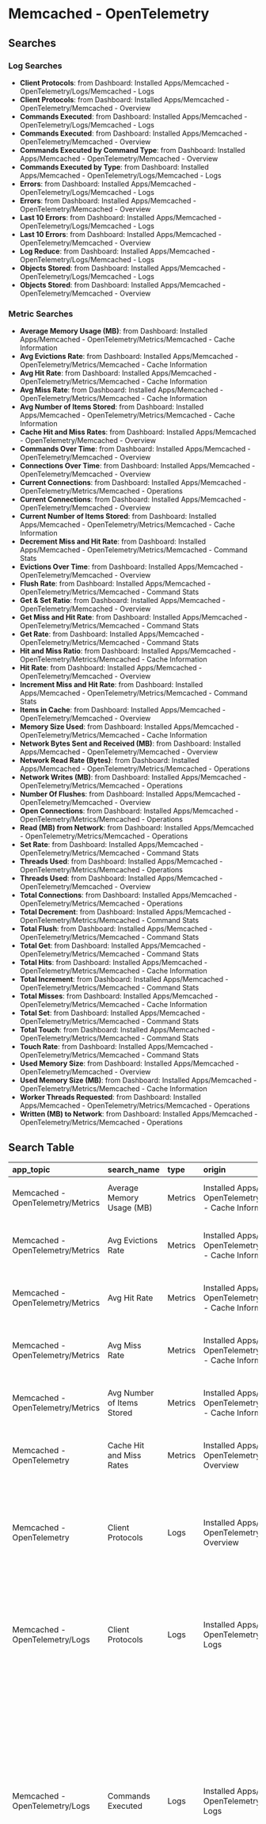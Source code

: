 # Memcached - OpenTelemetry

## Searches

### Log Searches

- **Client Protocols**: from Dashboard: Installed Apps/Memcached - OpenTelemetry/Logs/Memcached - Logs 
- **Client Protocols**: from Dashboard: Installed Apps/Memcached - OpenTelemetry/Memcached - Overview 
- **Commands Executed**: from Dashboard: Installed Apps/Memcached - OpenTelemetry/Logs/Memcached - Logs 
- **Commands Executed**: from Dashboard: Installed Apps/Memcached - OpenTelemetry/Memcached - Overview 
- **Commands Executed by Command Type**: from Dashboard: Installed Apps/Memcached - OpenTelemetry/Memcached - Overview 
- **Commands Executed by Type**: from Dashboard: Installed Apps/Memcached - OpenTelemetry/Logs/Memcached - Logs 
- **Errors**: from Dashboard: Installed Apps/Memcached - OpenTelemetry/Logs/Memcached - Logs 
- **Errors**: from Dashboard: Installed Apps/Memcached - OpenTelemetry/Memcached - Overview 
- **Last 10 Errors**: from Dashboard: Installed Apps/Memcached - OpenTelemetry/Logs/Memcached - Logs 
- **Last 10 Errors**: from Dashboard: Installed Apps/Memcached - OpenTelemetry/Memcached - Overview 
- **Log Reduce**: from Dashboard: Installed Apps/Memcached - OpenTelemetry/Logs/Memcached - Logs 
- **Objects Stored**: from Dashboard: Installed Apps/Memcached - OpenTelemetry/Logs/Memcached - Logs 
- **Objects Stored**: from Dashboard: Installed Apps/Memcached - OpenTelemetry/Memcached - Overview

### Metric Searches

- **Average Memory Usage (MB)**: from Dashboard: Installed Apps/Memcached - OpenTelemetry/Metrics/Memcached - Cache Information 
- **Avg Evictions Rate**: from Dashboard: Installed Apps/Memcached - OpenTelemetry/Metrics/Memcached - Cache Information 
- **Avg Hit Rate**: from Dashboard: Installed Apps/Memcached - OpenTelemetry/Metrics/Memcached - Cache Information 
- **Avg Miss Rate**: from Dashboard: Installed Apps/Memcached - OpenTelemetry/Metrics/Memcached - Cache Information 
- **Avg Number of Items Stored**: from Dashboard: Installed Apps/Memcached - OpenTelemetry/Metrics/Memcached - Cache Information 
- **Cache Hit and Miss Rates**: from Dashboard: Installed Apps/Memcached - OpenTelemetry/Memcached - Overview 
- **Commands Over Time**: from Dashboard: Installed Apps/Memcached - OpenTelemetry/Memcached - Overview 
- **Connections Over Time**: from Dashboard: Installed Apps/Memcached - OpenTelemetry/Memcached - Overview 
- **Current Connections**: from Dashboard: Installed Apps/Memcached - OpenTelemetry/Metrics/Memcached - Operations 
- **Current Connections**: from Dashboard: Installed Apps/Memcached - OpenTelemetry/Memcached - Overview 
- **Current Number of Items Stored**: from Dashboard: Installed Apps/Memcached - OpenTelemetry/Metrics/Memcached - Cache Information 
- **Decrement Miss and Hit Rate**: from Dashboard: Installed Apps/Memcached - OpenTelemetry/Metrics/Memcached - Command Stats 
- **Evictions Over Time**: from Dashboard: Installed Apps/Memcached - OpenTelemetry/Memcached - Overview 
- **Flush Rate**: from Dashboard: Installed Apps/Memcached - OpenTelemetry/Metrics/Memcached - Command Stats 
- **Get & Set Ratio**: from Dashboard: Installed Apps/Memcached - OpenTelemetry/Memcached - Overview 
- **Get Miss and Hit Rate**: from Dashboard: Installed Apps/Memcached - OpenTelemetry/Metrics/Memcached - Command Stats 
- **Get Rate**: from Dashboard: Installed Apps/Memcached - OpenTelemetry/Metrics/Memcached - Command Stats 
- **Hit and Miss Ratio**: from Dashboard: Installed Apps/Memcached - OpenTelemetry/Metrics/Memcached - Cache Information 
- **Hit Rate**: from Dashboard: Installed Apps/Memcached - OpenTelemetry/Memcached - Overview 
- **Increment Miss and Hit Rate**: from Dashboard: Installed Apps/Memcached - OpenTelemetry/Metrics/Memcached - Command Stats 
- **Items in Cache**: from Dashboard: Installed Apps/Memcached - OpenTelemetry/Memcached - Overview 
- **Memory Size Used**: from Dashboard: Installed Apps/Memcached - OpenTelemetry/Metrics/Memcached - Cache Information 
- **Network Bytes Sent and Received (MB)**: from Dashboard: Installed Apps/Memcached - OpenTelemetry/Memcached - Overview 
- **Network Read Rate (Bytes)**: from Dashboard: Installed Apps/Memcached - OpenTelemetry/Metrics/Memcached - Operations 
- **Network Writes (MB)**: from Dashboard: Installed Apps/Memcached - OpenTelemetry/Metrics/Memcached - Operations 
- **Number Of Flushes**: from Dashboard: Installed Apps/Memcached - OpenTelemetry/Memcached - Overview 
- **Open Connections**: from Dashboard: Installed Apps/Memcached - OpenTelemetry/Metrics/Memcached - Operations 
- **Read (MB) from Network**: from Dashboard: Installed Apps/Memcached - OpenTelemetry/Metrics/Memcached - Operations 
- **Set Rate**: from Dashboard: Installed Apps/Memcached - OpenTelemetry/Metrics/Memcached - Command Stats 
- **Threads Used**: from Dashboard: Installed Apps/Memcached - OpenTelemetry/Metrics/Memcached - Operations 
- **Threads Used**: from Dashboard: Installed Apps/Memcached - OpenTelemetry/Memcached - Overview 
- **Total Connections**: from Dashboard: Installed Apps/Memcached - OpenTelemetry/Metrics/Memcached - Operations 
- **Total Decrement**: from Dashboard: Installed Apps/Memcached - OpenTelemetry/Metrics/Memcached - Command Stats 
- **Total Flush**: from Dashboard: Installed Apps/Memcached - OpenTelemetry/Metrics/Memcached - Command Stats 
- **Total Get**: from Dashboard: Installed Apps/Memcached - OpenTelemetry/Metrics/Memcached - Command Stats 
- **Total Hits**: from Dashboard: Installed Apps/Memcached - OpenTelemetry/Metrics/Memcached - Cache Information 
- **Total Increment**: from Dashboard: Installed Apps/Memcached - OpenTelemetry/Metrics/Memcached - Command Stats 
- **Total Misses**: from Dashboard: Installed Apps/Memcached - OpenTelemetry/Metrics/Memcached - Cache Information 
- **Total Set**: from Dashboard: Installed Apps/Memcached - OpenTelemetry/Metrics/Memcached - Command Stats 
- **Total Touch**: from Dashboard: Installed Apps/Memcached - OpenTelemetry/Metrics/Memcached - Command Stats 
- **Touch Rate**: from Dashboard: Installed Apps/Memcached - OpenTelemetry/Metrics/Memcached - Command Stats 
- **Used Memory Size**: from Dashboard: Installed Apps/Memcached - OpenTelemetry/Memcached - Overview 
- **Used Memory Size (MB)**: from Dashboard: Installed Apps/Memcached - OpenTelemetry/Metrics/Memcached - Cache Information 
- **Worker Threads Requested**: from Dashboard: Installed Apps/Memcached - OpenTelemetry/Metrics/Memcached - Operations 
- **Written (MB) to Network**: from Dashboard: Installed Apps/Memcached - OpenTelemetry/Metrics/Memcached - Operations

## Search Table

|app\_topic|search\_name|type|origin|search|
|:--|:--|:--|:--|:--|
|Memcached - OpenTelemetry/Metrics|Average Memory Usage (MB)|Metrics|Installed Apps/Memcached - OpenTelemetry/Metrics/Memcached - Cache Information|sumo.datasource=memcached deployment.environment={{deployment.environment}} db.cluster.name={{db.cluster.name}} db.node.name={{db.node.name}} metric=memcached.bytes \| eval \_value/1024/1024 \| avg|
|Memcached - OpenTelemetry/Metrics|Avg Evictions Rate|Metrics|Installed Apps/Memcached - OpenTelemetry/Metrics/Memcached - Cache Information|sumo.datasource=memcached deployment.environment={{deployment.environment}} db.cluster.name={{db.cluster.name}} db.node.name={{db.node.name}} metric=memcached.evictions \| avg by deployment.environment,db.cluster.name,db.node.name \| rate|
|Memcached - OpenTelemetry/Metrics|Avg Hit Rate|Metrics|Installed Apps/Memcached - OpenTelemetry/Metrics/Memcached - Cache Information|sumo.datasource=memcached deployment.environment={{deployment.environment}} db.cluster.name={{db.cluster.name}} db.node.name={{db.node.name}} metric=memcached.operation\_hit\_ratio operation=get \| avg by deployment.environment,db.cluster.name,db.node.name|
|Memcached - OpenTelemetry/Metrics|Avg Miss Rate|Metrics|Installed Apps/Memcached - OpenTelemetry/Metrics/Memcached - Cache Information|sumo.datasource=memcached deployment.environment={{deployment.environment}} db.cluster.name={{db.cluster.name}} db.node.name={{db.node.name}} metric=memcached.operation\_hit\_ratio operation=get \| avg by deployment.environment,db.cluster.name,db.node.name|
|Memcached - OpenTelemetry/Metrics|Avg Number of Items Stored|Metrics|Installed Apps/Memcached - OpenTelemetry/Metrics/Memcached - Cache Information|sumo.datasource=memcached deployment.environment={{deployment.environment}} db.cluster.name={{db.cluster.name}} db.node.name={{db.node.name}} metric=memcached.current\_items \| avg by deployment.environment,db.cluster.name,db.node.name|
|Memcached - OpenTelemetry|Cache Hit and Miss Rates|Metrics|Installed Apps/Memcached - OpenTelemetry/Memcached - Overview|sumo.datasource=memcached deployment.environment={{deployment.environment}} db.cluster.name={{db.cluster.name}} db.node.name={{db.node.name}} metric=memcached.operation\_hit\_ratio operation=get \| avg by deployment.environment,db.cluster.name,db.node.name|
|Memcached - OpenTelemetry|Client Protocols|Logs|Installed Apps/Memcached - OpenTelemetry/Memcached - Overview|sumo.datasource=memcached deployment.environment={{deployment.environment}} db.cluster.name={{db.cluster.name}} db.node.name={{db.node.name}} memcached "Client using the" \| json "log" as \_rawlog nodrop <br />\| if (isEmpty(\_rawlog), \_raw, \_rawlog) as memcached\_log\_message<br />\| parse regex field=memcached\_log\_message "(?\<pid\>\\d+): Client using the (?\<protocol\>\\w+) protocol"<br />\| count as count by protocol<br />\| sort by count|
|Memcached - OpenTelemetry/Logs|Client Protocols|Logs|Installed Apps/Memcached - OpenTelemetry/Logs/Memcached - Logs|deployment.environment={{deployment.environment}} db.cluster.name={{db.cluster.name}} db.node.name={{db.node.name}} sumo.datasource=memcached memcached "Client using the" \| json "log" as \_rawlog nodrop <br />\| if (isEmpty(\_rawlog), \_raw, \_rawlog) as memcached\_log\_message<br />\| parse regex field=memcached\_log\_message "(?\<pid\>\\d+): Client using the (?\<protocol\>\\w+) protocol"<br />\| count as count by protocol<br />\| sort by count|
|Memcached - OpenTelemetry/Logs|Commands Executed|Logs|Installed Apps/Memcached - OpenTelemetry/Logs/Memcached - Logs|deployment.environment={{deployment.environment}} db.cluster.name={{db.cluster.name}} db.node.name={{db.node.name}} sumo.datasource=memcached memcached "\<" ( TOUCH or GET or STATS or ADD or SET or REPLACE) \| json "log" as \_rawlog nodrop <br />\| if (isEmpty(\_rawlog), \_raw, \_rawlog) as memcached\_log\_message<br />\| parse regex field=memcached\_log\_message "\<(?\<pid\>\\d+) (?\<cmd\>\\w+)\*"<br />\| toUpperCase(cmd) as cmd<br />\| where cmd matches "TOUCH" or cmd matches "GET" or cmd matches "STATS" or cmd matches "ADD" or cmd matches "SET" or cmd matches "REPLACE"<br />\| if(cmd matches "TOUCH",1,0) as TOUCH<br />\| if(cmd matches "GET",1,0) as GET<br />\| if(cmd matches "STATS",1,0) as STATS<br />\| if(cmd matches "ADD",1,0) as ADD<br />\| if(cmd matches "SET",1,0) as SET<br />\| if(cmd matches "REPLACE",1,0) as REPLACE<br />\| timeslice by 1h <br />\| sum (TOUCH) as TOUCH,  sum (GET) as GET, sum (STATS) as STATS, sum (ADD) as ADD, sum (SET) as SET, sum (REPLACE) as REPLACE by \_timeslice|
|Memcached - OpenTelemetry|Commands Executed|Logs|Installed Apps/Memcached - OpenTelemetry/Memcached - Overview|sumo.datasource=memcached deployment.environment={{deployment.environment}} db.cluster.name={{db.cluster.name}} db.node.name={{db.node.name}} memcached "\<" ( TOUCH or GET or STATS or ADD or SET or REPLACE) \| json "log" as \_rawlog nodrop <br />\| if (isEmpty(\_rawlog), \_raw, \_rawlog) as memcached\_log\_message<br />\| parse regex field=memcached\_log\_message "\<(?\<pid\>\\d+) (?\<cmd\>\\w+)\*"<br />\| toUpperCase(cmd) as cmd<br />\| where cmd matches "TOUCH" or cmd matches "GET" or cmd matches "STATS" or cmd matches "ADD" or cmd matches "SET" or cmd matches "REPLACE"<br />\| if(cmd matches "TOUCH",1,0) as TOUCH<br />\| if(cmd matches "GET",1,0) as GET<br />\| if(cmd matches "STATS",1,0) as STATS<br />\| if(cmd matches "ADD",1,0) as ADD<br />\| if(cmd matches "SET",1,0) as SET<br />\| if(cmd matches "REPLACE",1,0) as REPLACE<br />\| timeslice by 1h <br />\| sum (TOUCH) as TOUCH,  sum (GET) as GET, sum (STATS) as STATS, sum (ADD) as ADD, sum (SET) as SET, sum (REPLACE) as REPLACE by \_timeslice|
|Memcached - OpenTelemetry|Commands Executed by Command Type|Logs|Installed Apps/Memcached - OpenTelemetry/Memcached - Overview|sumo.datasource=memcached deployment.environment={{deployment.environment}} db.cluster.name={{db.cluster.name}} db.node.name={{db.node.name}} memcached "\<" ( TOUCH or GET or STATS or ADD or SET or REPLACE) \| json "log" as \_rawlog nodrop <br />\| if (isEmpty(\_rawlog), \_raw, \_rawlog) as memcached\_log\_message<br />\| parse regex field=memcached\_log\_message "\<(?\<pid\>\\d+) (?\<cmd\>\\w+)\*"<br />\| toUpperCase(cmd) as cmd<br />\| where cmd matches "TOUCH" or cmd matches "GET" or cmd matches "STATS" or cmd matches "ADD" or cmd matches "SET" or cmd matches "REPLACE"<br />\| count by cmd|
|Memcached - OpenTelemetry/Logs|Commands Executed by Type|Logs|Installed Apps/Memcached - OpenTelemetry/Logs/Memcached - Logs|deployment.environment={{deployment.environment}} db.cluster.name={{db.cluster.name}} db.node.name={{db.node.name}} sumo.datasource=memcached memcached "\<" ( TOUCH or GET or STATS or ADD or SET or REPLACE) \| json "log" as \_rawlog nodrop <br />\| if (isEmpty(\_rawlog), \_raw, \_rawlog) as memcached\_log\_message<br />\| parse regex field=memcached\_log\_message "\<(?\<pid\>\\d+) (?\<cmd\>\\w+)\*"<br />\| toUpperCase(cmd) as cmd<br />\| where cmd matches "TOUCH" or cmd matches "GET" or cmd matches "STATS" or cmd matches "ADD" or cmd matches "SET" or cmd matches "REPLACE"<br />\| count by cmd|
|Memcached - OpenTelemetry|Commands Over Time|Metrics|Installed Apps/Memcached - OpenTelemetry/Memcached - Overview|<br />sumo.datasource=memcached deployment.environment={{deployment.environment}} db.cluster.name={{db.cluster.name}} db.node.name={{db.node.name}} metric=memcached.commands \| avg by deployment.environment,db.cluster.name,db.node.name,command|
|Memcached - OpenTelemetry|Connections Over Time|Metrics|Installed Apps/Memcached - OpenTelemetry/Memcached - Overview|sumo.datasource=memcached deployment.environment={{deployment.environment}} db.cluster.name={{db.cluster.name}} db.node.name={{db.node.name}} metric=memcached.connections.current \| avg by deployment.environment,db.cluster.name,db.node.name|
|Memcached - OpenTelemetry/Metrics|Current Connections|Metrics|Installed Apps/Memcached - OpenTelemetry/Metrics/Memcached - Operations|sumo.datasource=memcached deployment.environment={{deployment.environment}} db.cluster.name={{db.cluster.name}} db.node.name={{db.node.name}} metric=memcached.connections.current \| avg|
|Memcached - OpenTelemetry|Current Connections|Metrics|Installed Apps/Memcached - OpenTelemetry/Memcached - Overview|sumo.datasource=memcached deployment.environment={{deployment.environment}} db.cluster.name={{db.cluster.name}} db.node.name={{db.node.name}} metric=memcached.connections.current \| sum|
|Memcached - OpenTelemetry/Metrics|Current Number of Items Stored|Metrics|Installed Apps/Memcached - OpenTelemetry/Metrics/Memcached - Cache Information|sumo.datasource=memcached deployment.environment={{deployment.environment}} db.cluster.name={{db.cluster.name}} db.node.name={{db.node.name}} metric=memcached.current\_items \| avg by deployment.environment,db.cluster.name,db.node.name|
|Memcached - OpenTelemetry/Metrics|Decrement Miss and Hit Rate|Metrics|Installed Apps/Memcached - OpenTelemetry/Metrics/Memcached - Command Stats|sumo.datasource=memcached deployment.environment={{deployment.environment}} db.cluster.name={{db.cluster.name}} db.node.name={{db.node.name}} metric=memcached.operations operation=decrement type=miss \| avg by deployment.environment,db.cluster.name,db.node.name \| rate|
|Memcached - OpenTelemetry/Logs|Errors|Logs|Installed Apps/Memcached - OpenTelemetry/Logs/Memcached - Logs|deployment.environment={{deployment.environment}} db.cluster.name={{db.cluster.name}} db.node.name={{db.node.name}} sumo.datasource=memcached memcached "\>" ERROR \| json "log" as \_rawlog nodrop <br />\| if (isEmpty(\_rawlog), \_raw, \_rawlog) as memcached\_log\_message<br />\| parse regex field=memcached\_log\_message "\>(?\<pid\>\\d+) (?\<msg\>\\w+)"<br />\| if(msg matches "ERROR",1,0) as ERROR<br />\| timeslice by 15m<br />\| count as count by \_timeslice<br />\| fillmissing timeslice(15m)|
|Memcached - OpenTelemetry|Errors|Logs|Installed Apps/Memcached - OpenTelemetry/Memcached - Overview|sumo.datasource=memcached deployment.environment={{deployment.environment}} db.cluster.name={{db.cluster.name}} db.node.name={{db.node.name}} memcached "\>" ERROR \| json "log" as \_rawlog nodrop <br />\| if (isEmpty(\_rawlog), \_raw, \_rawlog) as memcached\_log\_message<br />\| parse regex field=memcached\_log\_message "\>(?\<pid\>\\d+) (?\<cmd\>\\w+)"<br />\| if(cmd matches "ERROR",1,0) as ERROR<br />\| timeslice by 1h <br />\| sum(ERROR) as ERROR by \_timeslice|
|Memcached - OpenTelemetry|Evictions Over Time|Metrics|Installed Apps/Memcached - OpenTelemetry/Memcached - Overview|sumo.datasource=memcached deployment.environment={{deployment.environment}} db.cluster.name={{db.cluster.name}} db.node.name={{db.node.name}} metric=memcached.evictions \| avg by deployment.environment,db.cluster.name,db.node.name |
|Memcached - OpenTelemetry/Metrics|Flush Rate|Metrics|Installed Apps/Memcached - OpenTelemetry/Metrics/Memcached - Command Stats|sumo.datasource=memcached deployment.environment={{deployment.environment}} db.cluster.name={{db.cluster.name}} db.node.name={{db.node.name}} metric=memcached.commands command=touch \| avg by deployment.environment,db.cluster.name,db.node.name \| rate|
|Memcached - OpenTelemetry|Get & Set Ratio|Metrics|Installed Apps/Memcached - OpenTelemetry/Memcached - Overview|sumo.datasource=memcached deployment.environment={{deployment.environment}} db.cluster.name={{db.cluster.name}} db.node.name={{db.node.name}} metric=memcached.commands command=get \| avg by deployment.environment,db.cluster.name,db.node.name|
|Memcached - OpenTelemetry/Metrics|Get Miss and Hit Rate|Metrics|Installed Apps/Memcached - OpenTelemetry/Metrics/Memcached - Command Stats|sumo.datasource=memcached deployment.environment={{deployment.environment}} db.cluster.name={{db.cluster.name}} db.node.name={{db.node.name}} metric=memcached.operations operation=get type=hit  \| avg by deployment.environment,db.cluster.name,db.node.name \| rate|
|Memcached - OpenTelemetry/Metrics|Get Rate|Metrics|Installed Apps/Memcached - OpenTelemetry/Metrics/Memcached - Command Stats|sumo.datasource=memcached deployment.environment={{deployment.environment}} db.cluster.name={{db.cluster.name}} db.node.name={{db.node.name}} metric=memcached.commands command=get  \| avg by deployment.environment,db.cluster.name,db.node.name  \| rate|
|Memcached - OpenTelemetry/Metrics|Hit and Miss Ratio|Metrics|Installed Apps/Memcached - OpenTelemetry/Metrics/Memcached - Cache Information|sumo.datasource=memcached deployment.environment={{deployment.environment}} db.cluster.name={{db.cluster.name}} db.node.name={{db.node.name}} metric=memcached.operation\_hit\_ratio operation=get \| avg by deployment.environment,db.cluster.name,db.node.name|
|Memcached - OpenTelemetry|Hit Rate|Metrics|Installed Apps/Memcached - OpenTelemetry/Memcached - Overview|sumo.datasource=memcached deployment.environment={{deployment.environment}} db.cluster.name={{db.cluster.name}} db.node.name={{db.node.name}} metric=memcached.operation\_hit\_ratio operation=get \| avg by deployment.environment,db.cluster.name,db.node.name|
|Memcached - OpenTelemetry/Metrics|Increment Miss and Hit Rate|Metrics|Installed Apps/Memcached - OpenTelemetry/Metrics/Memcached - Command Stats|sumo.datasource=memcached deployment.environment={{deployment.environment}} db.cluster.name={{db.cluster.name}} db.node.name={{db.node.name}} metric=memcached.operations operation=increment type=miss \| avg by deployment.environment,db.cluster.name,db.node.name \| rate|
|Memcached - OpenTelemetry|Items in Cache|Metrics|Installed Apps/Memcached - OpenTelemetry/Memcached - Overview|sumo.datasource=memcached deployment.environment={{deployment.environment}} db.cluster.name={{db.cluster.name}} db.node.name={{db.node.name}} metric=memcached.current\_items \| avg by deployment.environment,db.cluster.name,db.node.name|
|Memcached - OpenTelemetry/Logs|Last 10 Errors|Logs|Installed Apps/Memcached - OpenTelemetry/Logs/Memcached - Logs|deployment.environment={{deployment.environment}} db.cluster.name={{db.cluster.name}} db.node.name={{db.node.name}} sumo.datasource=memcached memcached "\>" ERROR \| json "log" as \_rawlog nodrop <br />\| if (isEmpty(\_rawlog), \_raw, \_rawlog) as memcached\_log\_message<br />\| parse regex field=memcached\_log\_message "\>(?\<pid\>\\d+) (?\<msg\>.+)"<br />\| if(msg matches "ERROR",1,0) as ERROR<br />\| timeslice by 1s<br />\| count as count by \_timeslice,msg<br />\| fields \_timeslice,msg<br />\| limit 10|
|Memcached - OpenTelemetry|Last 10 Errors|Logs|Installed Apps/Memcached - OpenTelemetry/Memcached - Overview|sumo.datasource=memcached deployment.environment={{deployment.environment}} db.cluster.name={{db.cluster.name}} db.node.name={{db.node.name}} memcached "\>" ERROR \| json "log" as \_rawlog nodrop <br />\| if (isEmpty(\_rawlog), \_raw, \_rawlog) as memcached\_log\_message<br />\| parse regex field=memcached\_log\_message "\>(?\<pid\>\\d+) (?\<msg\>.+)"<br />\| if(msg matches "ERROR",1,0) as ERROR<br />\| timeslice by 15m<br />\| count as count by \_timeslice,msg<br />\| fields \_timeslice,msg<br />\| limit 10|
|Memcached - OpenTelemetry/Logs|Log Reduce|Logs|Installed Apps/Memcached - OpenTelemetry/Logs/Memcached - Logs|deployment.environment={{deployment.environment}} db.cluster.name={{db.cluster.name}} db.node.name={{db.node.name}} sumo.datasource=memcached memcached \| json "log" as \_rawlog nodrop <br />\| if (isEmpty(\_rawlog), \_raw, \_rawlog) as memcached\_log\_message<br />\| parse regex field=memcached\_log\_message "\>(?\<pid\>\\d+) (?\<msg\>\\w+)" nodrop<br />\| parse regex field=memcached\_log\_message "\<(?\<pid\>\\d+) (?\<msg\>\\w+)"<br />\| limit 10000<br />\| logreduce by msg \| \_count as count \| sort by count<br />\| fields msg, signature, count|
|Memcached - OpenTelemetry/Metrics|Memory Size Used|Metrics|Installed Apps/Memcached - OpenTelemetry/Metrics/Memcached - Cache Information|sumo.datasource=memcached deployment.environment={{deployment.environment}} db.cluster.name={{db.cluster.name}} db.node.name={{db.node.name}} metric=memcached.bytes \| avg by deployment.environment, db.cluster.name, db.node.name \| eval \_value/1024/1024|
|Memcached - OpenTelemetry|Network Bytes Sent and Received (MB)|Metrics|Installed Apps/Memcached - OpenTelemetry/Memcached - Overview|sumo.datasource=memcached deployment.environment={{deployment.environment}} db.cluster.name={{db.cluster.name}} db.node.name={{db.node.name}} metric=memcached.network direction=received \|  eval \_value/1024/1024 \|avg by deployment.environment,db.cluster.name,db.node.name |
|Memcached - OpenTelemetry/Metrics|Network Read Rate (Bytes)|Metrics|Installed Apps/Memcached - OpenTelemetry/Metrics/Memcached - Operations|sumo.datasource=memcached deployment.environment={{deployment.environment}} db.cluster.name={{db.cluster.name}} db.node.name={{db.node.name}} metric=memcached.network direction=received \| avg by deployment.environment,db.cluster.name,db.node.name \| rate|
|Memcached - OpenTelemetry/Metrics|Network Writes (MB)|Metrics|Installed Apps/Memcached - OpenTelemetry/Metrics/Memcached - Operations|sumo.datasource=memcached deployment.environment={{deployment.environment}} db.cluster.name={{db.cluster.name}} db.node.name={{db.node.name}} metric=memcached.network direction=sent  \| avg by deployment.environment,db.cluster.name,db.node.name \| rate|
|Memcached - OpenTelemetry|Number Of Flushes|Metrics|Installed Apps/Memcached - OpenTelemetry/Memcached - Overview|sumo.datasource=memcached deployment.environment={{deployment.environment}} db.cluster.name={{db.cluster.name}} db.node.name={{db.node.name}} metric=memcached.commands command=flush \| sum|
|Memcached - OpenTelemetry/Logs|Objects Stored|Logs|Installed Apps/Memcached - OpenTelemetry/Logs/Memcached - Logs|deployment.environment={{deployment.environment}} db.cluster.name={{db.cluster.name}} db.node.name={{db.node.name}} sumo.datasource=memcached memcached "\>" STORED \| json "log" as \_rawlog nodrop <br />\| if (isEmpty(\_rawlog), \_raw, \_rawlog) as memcached\_log\_message<br />\| parse regex field=memcached\_log\_message "\>(?\<pid\>\\d+) (?\<cmd\>\\w+)"<br />\| if(cmd matches "STORED",1,0) as STORED<br />\| timeslice by 1h <br />\| sum(STORED) as STORED by \_timeslice|
|Memcached - OpenTelemetry|Objects Stored|Logs|Installed Apps/Memcached - OpenTelemetry/Memcached - Overview|sumo.datasource=memcached deployment.environment={{deployment.environment}} db.cluster.name={{db.cluster.name}} db.node.name={{db.node.name}} memcached "\>" STORED \| json "log" as \_rawlog nodrop <br />\| if (isEmpty(\_rawlog), \_raw, \_rawlog) as memcached\_log\_message<br />\| parse regex field=memcached\_log\_message "\>(?\<pid\>\\d+) (?\<cmd\>\\w+)"<br />\| if(cmd matches "STORED",1,0) as STORED<br />\| timeslice by 1h <br />\| sum(STORED) as STORED by \_timeslice|
|Memcached - OpenTelemetry/Metrics|Open Connections|Metrics|Installed Apps/Memcached - OpenTelemetry/Metrics/Memcached - Operations|sumo.datasource=memcached deployment.environment={{deployment.environment}} db.cluster.name={{db.cluster.name}} db.node.name={{db.node.name}} metric=memcached.connections.current \| avg by deployment.environment,db.cluster.name,db.node.name|
|Memcached - OpenTelemetry/Metrics|Read (MB) from Network|Metrics|Installed Apps/Memcached - OpenTelemetry/Metrics/Memcached - Operations|sumo.datasource=memcached deployment.environment={{deployment.environment}} db.cluster.name={{db.cluster.name}} db.node.name={{db.node.name}} metric=memcached.network direction=received \| avg  \| eval \_value/1024/1024|
|Memcached - OpenTelemetry/Metrics|Set Rate|Metrics|Installed Apps/Memcached - OpenTelemetry/Metrics/Memcached - Command Stats|sumo.datasource=memcached deployment.environment={{deployment.environment}} db.cluster.name={{db.cluster.name}} db.node.name={{db.node.name}} metric=memcached.commands command=set \| avg by deployment.environment,db.cluster.name,db.node.name  \| rate|
|Memcached - OpenTelemetry|Threads Used|Metrics|Installed Apps/Memcached - OpenTelemetry/Memcached - Overview|sumo.datasource=memcached deployment.environment={{deployment.environment}} db.cluster.name={{db.cluster.name}} db.node.name={{db.node.name}} metric=memcached.threads \| avg |
|Memcached - OpenTelemetry/Metrics|Threads Used|Metrics|Installed Apps/Memcached - OpenTelemetry/Metrics/Memcached - Operations|sumo.datasource=memcached deployment.environment={{deployment.environment}} db.cluster.name={{db.cluster.name}} db.node.name={{db.node.name}} metric=memcached.threads \| avg |
|Memcached - OpenTelemetry/Metrics|Total Connections|Metrics|Installed Apps/Memcached - OpenTelemetry/Metrics/Memcached - Operations|sumo.datasource=memcached deployment.environment={{deployment.environment}} db.cluster.name={{db.cluster.name}} db.node.name={{db.node.name}} metric=memcached.connections.total \| avg|
|Memcached - OpenTelemetry/Metrics|Total Decrement|Metrics|Installed Apps/Memcached - OpenTelemetry/Metrics/Memcached - Command Stats|sumo.datasource=memcached deployment.environment={{deployment.environment}} db.cluster.name={{db.cluster.name}} db.node.name={{db.node.name}} metric=memcached.operations operation=decrement type=\* \| avg  |
|Memcached - OpenTelemetry/Metrics|Total Flush|Metrics|Installed Apps/Memcached - OpenTelemetry/Metrics/Memcached - Command Stats|sumo.datasource=memcached deployment.environment={{deployment.environment}} db.cluster.name={{db.cluster.name}} db.node.name={{db.node.name}} metric=memcached.commands command=flush \| avg|
|Memcached - OpenTelemetry/Metrics|Total Get|Metrics|Installed Apps/Memcached - OpenTelemetry/Metrics/Memcached - Command Stats|sumo.datasource=memcached deployment.environment={{deployment.environment}} db.cluster.name={{db.cluster.name}} db.node.name={{db.node.name}} metric=memcached.commands command=get \| avg|
|Memcached - OpenTelemetry/Metrics|Total Hits|Metrics|Installed Apps/Memcached - OpenTelemetry/Metrics/Memcached - Cache Information|sumo.datasource=memcached deployment.environment={{deployment.environment}} db.cluster.name={{db.cluster.name}} db.node.name={{db.node.name}} metric=memcached.operations operation=get type=hit \| avg |
|Memcached - OpenTelemetry/Metrics|Total Increment|Metrics|Installed Apps/Memcached - OpenTelemetry/Metrics/Memcached - Command Stats|sumo.datasource=memcached deployment.environment={{deployment.environment}} db.cluster.name={{db.cluster.name}} db.node.name={{db.node.name}} metric=memcached.operations operation=increment  type=\* \| avg  |
|Memcached - OpenTelemetry/Metrics|Total Misses|Metrics|Installed Apps/Memcached - OpenTelemetry/Metrics/Memcached - Cache Information|sumo.datasource=memcached deployment.environment={{deployment.environment}} db.cluster.name={{db.cluster.name}} db.node.name={{db.node.name}} metric=memcached.operations operation=get type=miss \| avg|
|Memcached - OpenTelemetry/Metrics|Total Set|Metrics|Installed Apps/Memcached - OpenTelemetry/Metrics/Memcached - Command Stats|sumo.datasource=memcached deployment.environment={{deployment.environment}} db.cluster.name={{db.cluster.name}} db.node.name={{db.node.name}} metric=memcached.commands command=set \| avg|
|Memcached - OpenTelemetry/Metrics|Total Touch|Metrics|Installed Apps/Memcached - OpenTelemetry/Metrics/Memcached - Command Stats|sumo.datasource=memcached deployment.environment={{deployment.environment}} db.cluster.name={{db.cluster.name}} db.node.name={{db.node.name}} metric=memcached.commands command=touch  \| avg|
|Memcached - OpenTelemetry/Metrics|Touch Rate|Metrics|Installed Apps/Memcached - OpenTelemetry/Metrics/Memcached - Command Stats|sumo.datasource=memcached deployment.environment={{deployment.environment}} db.cluster.name={{db.cluster.name}} db.node.name={{db.node.name}} metric=memcached.commands command=touch \| avg by deployment.environment,db.cluster.name,db.node.name \| rate|
|Memcached - OpenTelemetry|Used Memory Size|Metrics|Installed Apps/Memcached - OpenTelemetry/Memcached - Overview|sumo.datasource=memcached deployment.environment=\* db.cluster.name=\* db.node.name=\* metric=memcached.bytes \| avg \| eval \_value/1024/1024|
|Memcached - OpenTelemetry/Metrics|Used Memory Size (MB)|Metrics|Installed Apps/Memcached - OpenTelemetry/Metrics/Memcached - Cache Information|sumo.datasource=memcached deployment.environment={{deployment.environment}} db.cluster.name={{db.cluster.name}} db.node.name={{db.node.name}} metric=memcached.bytes \| avg by deployment.environment, db.cluster.name, db.node.name \| eval \_value/1024/1024|
|Memcached - OpenTelemetry/Metrics|Worker Threads Requested|Metrics|Installed Apps/Memcached - OpenTelemetry/Metrics/Memcached - Operations|sumo.datasource=memcached deployment.environment={{deployment.environment}} db.cluster.name={{db.cluster.name}} db.node.name={{db.node.name}} metric=memcached.threads \| avg by deployment.environment,db.cluster.name,db.node.name|
|Memcached - OpenTelemetry/Metrics|Written (MB) to Network|Metrics|Installed Apps/Memcached - OpenTelemetry/Metrics/Memcached - Operations|sumo.datasource=memcached deployment.environment={{deployment.environment}} db.cluster.name={{db.cluster.name}} db.node.name={{db.node.name}} metric=memcached.network direction=sent \| avg \| eval \_value/1024/1024|


